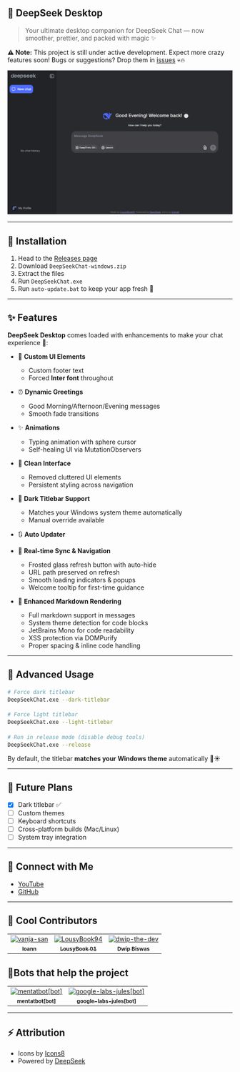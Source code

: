 ## 🚀 DeepSeek Desktop

> Your ultimate desktop companion for DeepSeek Chat — now smoother, prettier, and packed with magic ✨

**⚠️ Note:** This project is still under active development. Expect more crazy features soon!
Bugs or suggestions? Drop them in [issues](https://github.com/LousyBook94/DeepSeek-Desktop/issues) 💀🔥

![DeepSeek Desktop Preview](assets/preview.png)

---

## 💾 Installation

1. Head to the [Releases page](https://github.com/LousyBook94/DeepSeek-Desktop/releases)
2. Download `DeepSeekChat-windows.zip`
3. Extract the files
4. Run `DeepSeekChat.exe`
5. Run `auto-update.bat` to keep your app fresh 🚀

---

## ✨ Features

**DeepSeek Desktop** comes loaded with enhancements to make your chat experience 💯:

* 🎨 **Custom UI Elements**

  * Custom footer text
  * Forced **Inter font** throughout

* ⏰ **Dynamic Greetings**

  * Good Morning/Afternoon/Evening messages
  * Smooth fade transitions

* ✨ **Animations**

  * Typing animation with sphere cursor
  * Self-healing UI via MutationObservers

* 🧹 **Clean Interface**

  * Removed cluttered UI elements
  * Persistent styling across navigation

* 🌙 **Dark Titlebar Support**

  * Matches your Windows system theme automatically
  * Manual override available

* 🔃 **Auto Updater**

* 🔄 **Real-time Sync & Navigation**

  * Frosted glass refresh button with auto-hide
  * URL path preserved on refresh
  * Smooth loading indicators & popups
  * Welcome tooltip for first-time guidance

* 📝 **Enhanced Markdown Rendering**

  * Full markdown support in messages
  * System theme detection for code blocks
  * JetBrains Mono for code readability
  * XSS protection via DOMPurify
  * Proper spacing & inline code handling

---

## 🔧 Advanced Usage

```bash
# Force dark titlebar
DeepSeekChat.exe --dark-titlebar

# Force light titlebar
DeepSeekChat.exe --light-titlebar

# Run in release mode (disable debug tools)
DeepSeekChat.exe --release
```

By default, the titlebar **matches your Windows theme** automatically 🌙☀️

---

## 🔮 Future Plans

* [x] Dark titlebar ✅
* [ ] Custom themes
* [ ] Keyboard shortcuts
* [ ] Cross-platform builds (Mac/Linux)
* [ ] System tray integration

---

## 👋 Connect with Me

* [YouTube](https://youtube.com/@LousyBook01)
* [GitHub](https://github.com/LousyBook94)

---

## 🤘 Cool Contributors

<!-- readme: collaborators,contributors -start -->
<table>
	<tbody>
		<tr>
            <td align="center">
                <a href="https://github.com/vanja-san">
                    <img src="https://avatars.githubusercontent.com/u/7201687?v=4" width="100;" alt="vanja-san"/>
                    <br />
                    <sub><b>Ioann</b></sub>
                </a>
            </td>
            <td align="center">
                <a href="https://github.com/LousyBook94">
                    <img src="https://avatars.githubusercontent.com/u/197344995?v=4" width="100;" alt="LousyBook94"/>
                    <br />
                    <sub><b>LousyBook 01</b></sub>
                </a>
            </td>
            <td align="center">
                <a href="https://github.com/dwip-the-dev">
                    <img src="https://avatars.githubusercontent.com/u/212593294?v=4" width="100;" alt="dwip-the-dev"/>
                    <br />
                    <sub><b>Dwip Biswas </b></sub>
                </a>
            </td>
		</tr>
	<tbody>
</table>
<!-- readme: collaborators,contributors -end -->

## 🔧Bots that help the project

<!-- readme: bots -start -->
<table>
	<tbody>
		<tr>
            <td align="center">
                <a href="https://github.com/mentatbot[bot]">
                    <img src="https://avatars.githubusercontent.com/in/837875?v=4" width="100;" alt="mentatbot[bot]"/>
                    <br />
                    <sub><b>mentatbot[bot]</b></sub>
                </a>
            </td>
            <td align="center">
                <a href="https://github.com/google-labs-jules[bot]">
                    <img src="https://avatars.githubusercontent.com/in/842251?v=4" width="100;" alt="google-labs-jules[bot]"/>
                    <br />
                    <sub><b>google-labs-jules[bot]</b></sub>
                </a>
            </td>
		</tr>
	<tbody>
</table>
<!-- readme: bots -end -->

---

## ⚡ Attribution

* Icons by [Icons8](https://icons8.com)
* Powered by [DeepSeek](https://deepseek.com)

